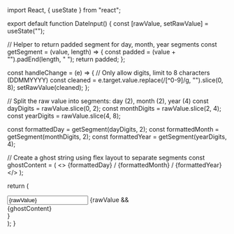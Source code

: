 import React, { useState } from "react";

export default function DateInput() {
  const [rawValue, setRawValue] = useState("");

  // Helper to return padded segment for day, month, year segments
  const getSegment = (value, length) => {
    const padded = (value + "").padEnd(length, " ");
    return padded;
  };

  const handleChange = (e) => {
    // Only allow digits, limit to 8 characters (DDMMYYYY)
    const cleaned = e.target.value.replace(/[^0-9]/g, "").slice(0, 8);
    setRawValue(cleaned);
  };

  // Split the raw value into segments: day (2), month (2), year (4)
  const dayDigits = rawValue.slice(0, 2);
  const monthDigits = rawValue.slice(2, 4);
  const yearDigits = rawValue.slice(4, 8);

  const formattedDay = getSegment(dayDigits, 2);
  const formattedMonth = getSegment(monthDigits, 2);
  const formattedYear = getSegment(yearDigits, 4);

  // Create a ghost string using flex layout to separate segments
  const ghostContent = (
    <>
      <span className="segment">{formattedDay}</span>
      <span className="slash">/</span>
      <span className="segment">{formattedMonth}</span>
      <span className="slash">/</span>
      <span className="segment">{formattedYear}</span>
    </>
  );

  return (
    <div className="date-input-wrapper">
      <input
        type="text"
        value={rawValue}
        onChange={handleChange}
        placeholder="DDMMYYYY"
        className="date-input"
      />
      {rawValue && <div className="ghost-overlay">{ghostContent}</div>}
      <style>{`
        .date-input-wrapper {
          position: relative;
          display: inline-block;
          font-family: monospace;
        }
        /* The actual input: text is transparent, caret remains visible */
        .date-input {
          position: relative;
          background: transparent;
          color: transparent;
          caret-color: black;
          border: 1px solid #ccc;
          padding: 8px;
          border-radius: 4px;
          width: 180px;
          letter-spacing: 0.1em;
          font-size: 16px;
        }
        /* The overlay displays the formatted text */
        .ghost-overlay {
          position: absolute;
          top: 0;
          left: 8px; /* match input padding */
          height: 100%;
          width: calc(100% - 16px);
          pointer-events: none;
          display: flex;
          align-items: center;
          font-size: 16px;
          letter-spacing: 0.1em;
          color: #aaa;
          background: transparent;
        }
        .ghost-overlay .segment {
          min-width: 20px;
          text-align: center;
        }
        .ghost-overlay .slash {
          margin: 0 4px;
        }
      `}</style>
    </div>
  );
}